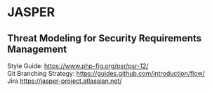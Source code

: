 # JASPER
## Threat Modeling for Security Requirements Management

Style Guide: https://www.php-fig.org/psr/psr-12/  
Git Branching Strategy: https://guides.github.com/introduction/flow/  
Jira https://jasper-project.atlassian.net/
